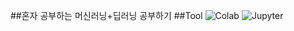 ##혼자 공부하는 머신러닝+딥러닝 공부하기
##Tool
<img alt="Colab" src ="https://img.shields.io/badge/Colab-F9AB00.svg?&style=for-the-badge&logo=Google Colab&logoColor=black" /> <img alt="Jupyter" src ="https://img.shields.io/badge/Jupyter-F37626.svg?&style=for-the-badge&logo=Jupyter&logoColor=black"/>
